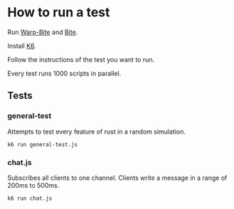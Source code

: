 # How to run a test
Run [Warp-Bite](https://github.com/GaboUCR/Warp-Bite) and [Bite](https://github.com/alvivar/bite). 

Install [K6](https://k6.io/docs/getting-started/installation/).

Follow the instructions of the test you want to run.

Every test runs 1000 scripts in parallel. 

## Tests

### general-test 
Attempts to test every feature of rust in a random simulation.

```
k6 run general-test.js
```

### chat.js 
Subscribes all clients to one channel. Clients write a message in a range of 200ms to 500ms.

```
k6 run chat.js
```

